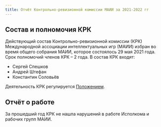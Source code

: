 ```yaml
---
title: Отчёт Контрольно-ревизионной комиссии МАИИ за 2021-2022 гг
---
```


## Состав и полномочия КРК
 
Действующий состав Контрольно-ревизионной комиссии (КРК) Международной ассоциации интеллектуальных игр (МАИИ) избран во время общего собрания МАИИ, которое состоялось 29 мая 2021 года. Срок полномочий членов КРК – 2 года. В состав КРК входят:
- Сергей Спешков 
- Андрей Штефан 
- Константин Соловьёв
 
Деятельность КРК регулируется [Положением](https://www.maii.li/docs/2021-05-29-polozhenie-o-kontrolno-revizionnoj-komissii-mezhdunarodnoj-associacii-intellektualnyh-igr/).
 
## Отчёт о работе
 
За прошедший год КРК не нашла нарушений в работе Исполкома и рабочих групп МАИИ.